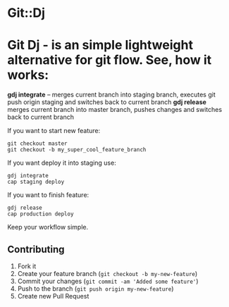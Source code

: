 # Git::Dj
# Git Dj - is an simple lightweight alternative for git flow. See, how it works:

**gdj integrate** – merges current branch into staging branch, executes git push origin staging and switches back to current branch
**gdj release** merges current branch into master branch, pushes changes and switches back to current branch

If you want to start new feature:

    git checkout master
    git checkout -b my_super_cool_feature_branch
    
If you want deploy it into staging use:

    gdj integrate
    cap staging deploy

If you want to finish feature:

    gdj release
    cap production deploy

Keep your workflow simple.

## Contributing

1. Fork it
2. Create your feature branch (`git checkout -b my-new-feature`)
3. Commit your changes (`git commit -am 'Added some feature'`)
4. Push to the branch (`git push origin my-new-feature`)
5. Create new Pull Request
